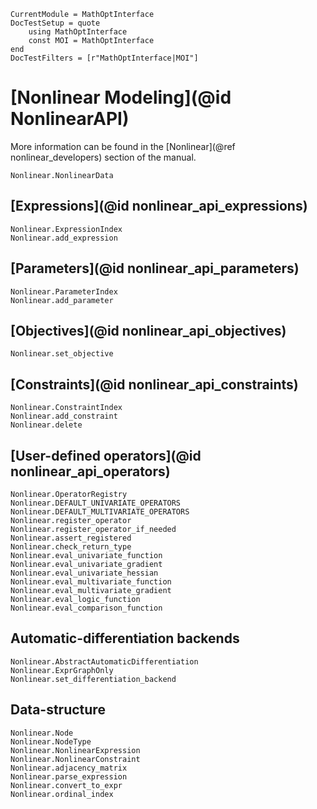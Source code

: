 ```@meta
CurrentModule = MathOptInterface
DocTestSetup = quote
    using MathOptInterface
    const MOI = MathOptInterface
end
DocTestFilters = [r"MathOptInterface|MOI"]
```

# [Nonlinear Modeling](@id NonlinearAPI)

More information can be found in the [Nonlinear](@ref nonlinear_developers)
section of the manual.

```@docs
Nonlinear.NonlinearData
```

## [Expressions](@id nonlinear_api_expressions)

```@docs
Nonlinear.ExpressionIndex
Nonlinear.add_expression
```

## [Parameters](@id nonlinear_api_parameters)

```@docs
Nonlinear.ParameterIndex
Nonlinear.add_parameter
```

## [Objectives](@id nonlinear_api_objectives)

```@docs
Nonlinear.set_objective
```

## [Constraints](@id nonlinear_api_constraints)

```@docs
Nonlinear.ConstraintIndex
Nonlinear.add_constraint
Nonlinear.delete
```

## [User-defined operators](@id nonlinear_api_operators)

```@docs
Nonlinear.OperatorRegistry
Nonlinear.DEFAULT_UNIVARIATE_OPERATORS
Nonlinear.DEFAULT_MULTIVARIATE_OPERATORS
Nonlinear.register_operator
Nonlinear.register_operator_if_needed
Nonlinear.assert_registered
Nonlinear.check_return_type
Nonlinear.eval_univariate_function
Nonlinear.eval_univariate_gradient
Nonlinear.eval_univariate_hessian
Nonlinear.eval_multivariate_function
Nonlinear.eval_multivariate_gradient
Nonlinear.eval_logic_function
Nonlinear.eval_comparison_function
```

## Automatic-differentiation backends

```@docs
Nonlinear.AbstractAutomaticDifferentiation
Nonlinear.ExprGraphOnly
Nonlinear.set_differentiation_backend
```

## Data-structure

```@docs
Nonlinear.Node
Nonlinear.NodeType
Nonlinear.NonlinearExpression
Nonlinear.NonlinearConstraint
Nonlinear.adjacency_matrix
Nonlinear.parse_expression
Nonlinear.convert_to_expr
Nonlinear.ordinal_index
```
